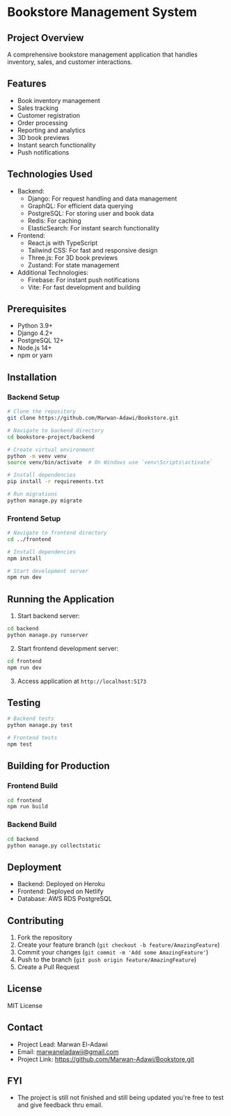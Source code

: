# Bookstore Management System

## Project Overview
A comprehensive bookstore management application that handles inventory, sales, and customer interactions.

## Features
- Book inventory management
- Sales tracking
- Customer registration
- Order processing
- Reporting and analytics
- 3D book previews
- Instant search functionality
- Push notifications

## Technologies Used
- Backend:
  - Django: For request handling and data management
  - GraphQL: For efficient data querying
  - PostgreSQL: For storing user and book data
  - Redis: For caching
  - ElasticSearch: For instant search functionality
- Frontend:
  - React.js with TypeScript
  - Tailwind CSS: For fast and responsive design
  - Three.js: For 3D book previews
  - Zustand: For state management
- Additional Technologies:
  - Firebase: For instant push notifications
  - Vite: For fast development and building

## Prerequisites
- Python 3.9+
- Django 4.2+
- PostgreSQL 12+
- Node.js 14+
- npm or yarn

## Installation

### Backend Setup
```bash
# Clone the repository
git clone https://github.com/Marwan-Adawi/Bookstore.git

# Navigate to backend directory
cd bookstore-project/backend

# Create virtual environment
python -m venv venv
source venv/bin/activate  # On Windows use `venv\Scripts\activate`

# Install dependencies
pip install -r requirements.txt

# Run migrations
python manage.py migrate
```

### Frontend Setup
```bash
# Navigate to frontend directory
cd ../frontend

# Install dependencies
npm install

# Start development server
npm run dev
```

## Running the Application
1. Start backend server:
```bash
cd backend
python manage.py runserver
```

2. Start frontend development server:
```bash
cd frontend
npm run dev
```

3. Access application at `http://localhost:5173`

## Testing
```bash
# Backend tests
python manage.py test

# Frontend tests
npm test
```

## Building for Production

### Frontend Build
```bash
cd frontend
npm run build
```

### Backend Build
```bash
cd backend
python manage.py collectstatic
```

## Deployment
- Backend: Deployed on Heroku
- Frontend: Deployed on Netlify
- Database: AWS RDS PostgreSQL

## Contributing
1. Fork the repository
2. Create your feature branch (`git checkout -b feature/AmazingFeature`)
3. Commit your changes (`git commit -m 'Add some AmazingFeature'`)
4. Push to the branch (`git push origin feature/AmazingFeature`)
5. Create a Pull Request

## License
MIT License

## Contact
- Project Lead: Marwan El-Adawi
- Email: marwaneladawii@gmail.com
- Project Link: https://github.com/Marwan-Adawi/Bookstore.git 

## FYI
- The project is still not finished and still being updated you're free to test and give feedback thru email.
